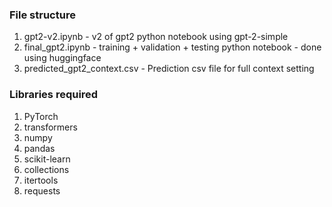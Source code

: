 ### File structure
1. gpt2-v2.ipynb - v2 of gpt2 python notebook using gpt-2-simple
2. final_gpt2.ipynb - training + validation + testing python notebook - done using huggingface
3. predicted_gpt2_context.csv - Prediction csv file for full context setting

### Libraries required
1. PyTorch
2. transformers
3. numpy
4. pandas
5. scikit-learn
6. collections
7. itertools
8. requests
